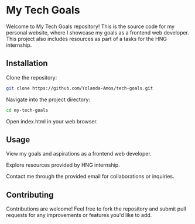 # My Tech Goals

Welcome to My Tech Goals repository! This is the source code for my personal website, where I showcase my goals as a frontend web developer. This project also includes resources as part of a tasks for the HNG internship.

## Installation

Clone the repository:


```bash
git clone https://github.com/Yolanda-Amos/tech-goals.git
```

Navigate into the project directory:

```bash
cd my-tech-goals
```
Open index.html in your web browser.


## Usage

View my goals and aspirations as a frontend web developer.

Explore resources provided by HNG internship.

Contact me through the provided email for collaborations or inquiries.

## Contributing

Contributions are welcome! Feel free to fork the repository and submit pull requests for any improvements or features you'd like to add.
